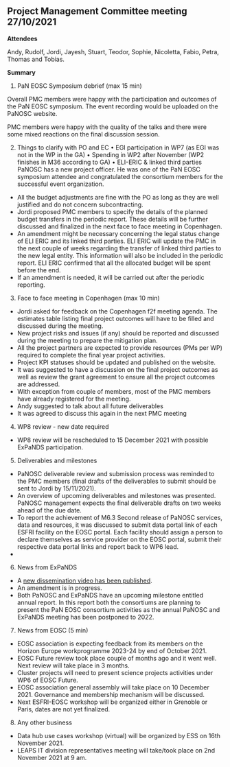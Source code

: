 Project Management Committee meeting 27/10/2021
-----------------------------------------------

**Attendees**

Andy, Rudolf, Jordi, Jayesh, Stuart, Teodor, Sophie, Nicoletta, Fabio, Petra, Thomas and Tobias.

**Summary**

1.	PaN EOSC Symposium debrief (max 15 min)

Overall PMC members were happy with the participation and outcomes of the PaN EOSC symposium. The event recording would be uploaded on the PaNOSC website. 

PMC members were happy with the quality of the talks and there were some mixed reactions on the final discussion session. 

2.	Things to clarify with PO and EC
•	EGI participation in WP7 (as EGI was not in the WP in the GA)
•	Spending in WP2 after November (WP2 finishes in M36 according to GA)
•	ELI-ERIC & linked third parties
PaNOSC has a new project officer. He was one of the PaN EOSC symposium attendee and congratulated the consortium members for the successful event organization. 

-	All the budget adjustments are fine with the PO as long as they are well justified and do not concern subcontracting. 
-	Jordi proposed PMC members to specify the details of the planned budget transfers in the periodic report. These details will be further discussed and finalized in the next face to face meeting in Copenhagen. 
-	An amendment might be necessary concerning the legal status change of ELI ERIC and its linked third parties.  ELI ERIC will update the PMC in the next couple of weeks regarding the transfer of linked third parties to the new legal entity. This information will also be included in the periodic report. ELI ERIC confirmed that all the allocated budget will be spent before the end. 
-	If an amendment is needed, it will be carried out after the periodic reporting. 


3.	Face to face meeting in Copenhagen (max 10 min)

-	Jordi asked for feedback on the Copenhagen f2f meeting agenda. The estimates table listing final project outcomes will have to be filled and discussed during the meeting.  
-	New project risks and issues (if any) should be reported and discussed during the meeting to prepare the mitigation plan.
-	All the project partners are expected to provide resources (PMs per WP) required to complete the final year project activities.
-	Project KPI statuses should be updated and published on the website. 
-	It was suggested to have a discussion on the final project outcomes as well as review the grant agreement to ensure all the project outcomes are addressed.
-	With exception from couple of members, most of the PMC members have already registered for the meeting. 
-	Andy suggested to talk about all future deliverables
-	It was agreed to discuss this again in the next PMC meeting

4.	WP8 review - new date required  
-	WP8 review will be rescheduled to 15 December 2021 with possible ExPaNDS participation.

5.	Deliverables and milestones
-	PaNOSC deliverable review and submission process was reminded to the PMC members (final drafts of the deliverables to submit should be sent to Jordi by 15/11/2021). 
-	An overview of upcoming deliverables and milestones was presented. PaNOSC management expects the final deliverable drafts on two weeks ahead of the due date. 
-	To report the achievement of M6.3 Second release of PaNOSC services, data and resources, it was discussed to submit data portal link of each ESFRI facility on the EOSC portal. Each facility should assign a person to declare themselves as service provider on the EOSC portal, submit their respective data portal links and report back to WP6 lead. 
-	
6.	News from ExPaNDS 
-	A [new dissemination video has been published](https://expands.eu/videos/).
-	An amendment is in progress.
-	Both PaNOSC and ExPaNDS have an upcoming milestone entitled annual report. In this report both the consortiums are planning to present the PaN EOSC consortium activities as the annual PaNOSC and ExPaNDS meeting has been postponed to 2022.

7.	News from EOSC (5 min)  
-	EOSC association is expecting feedback from its members on the Horizon Europe workprogramme 2023-24 by end of October 2021.
-	EOSC Future review took place couple of months ago and it went well. Next review will take place in 3 months. 
-	Cluster projects will need to present science projects activities under WP6 of EOSC Future. 
-	EOSC association general assembly will take place on 10 December 2021. Governance and membership mechanism will be discussed.
-	Next ESFRI-EOSC workshop will be organized either in Grenoble or Paris, dates are not yet finalized.  

8.	Any other business
-	Data hub use cases workshop (virtual) will be organized by ESS on 16th November 2021. 
-	LEAPS IT division representatives meeting will take/took place on 2nd November 2021 at 9 am. 
